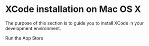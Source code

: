 # XCode installation on Mac OS X

The purpose of this section is to guide you to install XCode in your development environment.

Run the App Store

